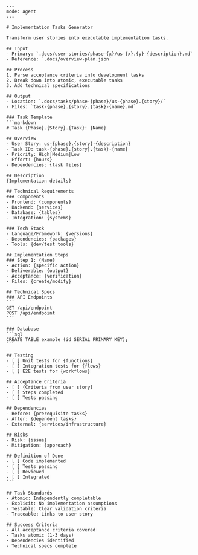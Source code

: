 ````prompt
---
mode: agent
---

# Implementation Tasks Generator

Transform user stories into executable implementation tasks.

## Input
- Primary: `.docs/user-stories/phase-{x}/us-{x}.{y}-{description}.md`
- Reference: `.docs/overview-plan.json`

## Process
1. Parse acceptance criteria into development tasks
2. Break down into atomic, executable tasks
3. Add technical specifications

## Output
- Location: `.docs/tasks/phase-{phase}/us-{phase}.{story}/`
- Files: `task-{phase}.{story}.{task}-{name}.md`

### Task Template
```markdown
# Task {Phase}.{Story}.{Task}: {Name}

## Overview
- User Story: us-{phase}.{story}-{description}
- Task ID: task-{phase}.{story}.{task}-{name}
- Priority: High|Medium|Low
- Effort: {hours}
- Dependencies: {task files}

## Description
{Implementation details}

## Technical Requirements
### Components
- Frontend: {components}
- Backend: {services}
- Database: {tables}
- Integration: {systems}

### Tech Stack
- Language/Framework: {versions}
- Dependencies: {packages}
- Tools: {dev/test tools}

## Implementation Steps
### Step 1: {Name}
- Action: {specific action}
- Deliverable: {output}
- Acceptance: {verification}
- Files: {create/modify}

## Technical Specs
### API Endpoints
```
GET /api/endpoint
POST /api/endpoint
```

### Database
```sql
CREATE TABLE example (id SERIAL PRIMARY KEY);
```

## Testing
- [ ] Unit tests for {functions}
- [ ] Integration tests for {flows}
- [ ] E2E tests for {workflows}

## Acceptance Criteria
- [ ] {Criteria from user story}
- [ ] Steps completed
- [ ] Tests passing

## Dependencies
- Before: {prerequisite tasks}
- After: {dependent tasks}
- External: {services/infrastructure}

## Risks
- Risk: {issue}
- Mitigation: {approach}

## Definition of Done
- [ ] Code implemented
- [ ] Tests passing
- [ ] Reviewed
- [ ] Integrated
```

## Task Standards
- Atomic: Independently completable
- Explicit: No implementation assumptions
- Testable: Clear validation criteria
- Traceable: Links to user story

## Success Criteria
- All acceptance criteria covered
- Tasks atomic (1-3 days)
- Dependencies identified
- Technical specs complete
